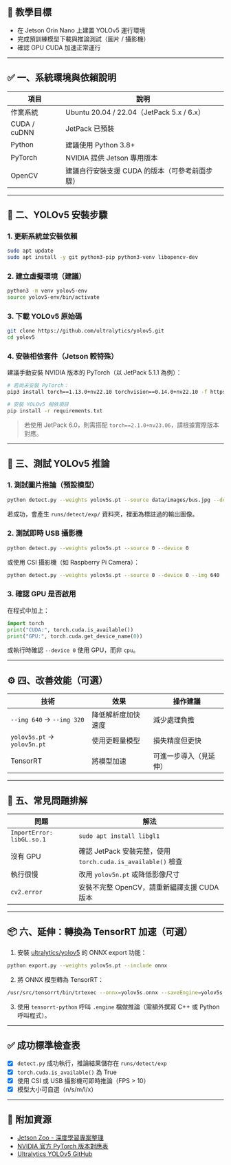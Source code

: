 

## 🎯 教學目標

* 在 Jetson Orin Nano 上建置 YOLOv5 運行環境
* 完成預訓練模型下載與推論測試（圖片 / 攝影機）
* 確認 GPU CUDA 加速正常運行

---

## ✅ 一、系統環境與依賴說明

| 項目           | 說明                                      |
| ------------ | --------------------------------------- |
| 作業系統         | Ubuntu 20.04 / 22.04（JetPack 5.x / 6.x） |
| CUDA / cuDNN | JetPack 已預裝                             |
| Python       | 建議使用 Python 3.8+                        |
| PyTorch      | NVIDIA 提供 Jetson 專用版本                   |
| OpenCV       | 建議自行安裝支援 CUDA 的版本（可參考前面步驟）              |

---

## 🧰 二、YOLOv5 安裝步驟

### 1. 更新系統並安裝依賴

```bash
sudo apt update
sudo apt install -y git python3-pip python3-venv libopencv-dev
```

### 2. 建立虛擬環境（建議）

```bash
python3 -m venv yolov5-env
source yolov5-env/bin/activate
```

### 3. 下載 YOLOv5 原始碼

```bash
git clone https://github.com/ultralytics/yolov5.git
cd yolov5
```

### 4. 安裝相依套件（Jetson 較特殊）

建議手動安裝 NVIDIA 版本的 PyTorch（以 JetPack 5.1.1 為例）：

```bash
# 若尚未安裝 PyTorch：
pip3 install torch==1.13.0+nv22.10 torchvision==0.14.0+nv22.10 -f https://developer.download.nvidia.com/compute/redist/jp/v511

# 安裝 YOLOv5 相依項目
pip install -r requirements.txt
```

> 若使用 JetPack 6.0，則需搭配 `torch==2.1.0+nv23.06`，請根據實際版本對應。

---

## 🧪 三、測試 YOLOv5 推論

### 1. 測試圖片推論（預設模型）

```bash
python detect.py --weights yolov5s.pt --source data/images/bus.jpg --device 0
```

若成功，會產生 `runs/detect/exp/` 資料夾，裡面為標註過的輸出圖像。

### 2. 測試即時 USB 攝影機

```bash
python detect.py --weights yolov5s.pt --source 0 --device 0
```

或使用 CSI 攝影機（如 Raspberry Pi Camera）：

```bash
python detect.py --weights yolov5s.pt --source 0 --device 0 --img 640
```

### 3. 確認 GPU 是否啟用

在程式中加上：

```python
import torch
print("CUDA:", torch.cuda.is_available())
print("GPU:", torch.cuda.get_device_name(0))
```

或執行時確認 `--device 0` 使用 GPU，而非 `cpu`。

---

## ⚙️ 四、改善效能（可選）

| 技術                          | 效果        | 操作建議        |
| --------------------------- | --------- | ----------- |
| `--img 640` → `--img 320`   | 降低解析度加快速度 | 減少處理負擔      |
| `yolov5s.pt` → `yolov5n.pt` | 使用更輕量模型   | 損失精度但更快     |
| TensorRT                    | 將模型加速     | 可進一步導入（見延伸） |

---

## 🧱 五、常見問題排解

| 問題                        | 解法                                                |
| ------------------------- | ------------------------------------------------- |
| `ImportError: libGL.so.1` | `sudo apt install libgl1`                         |
| 沒有 GPU                    | 確認 JetPack 安裝完整，使用 `torch.cuda.is_available()` 檢查 |
| 執行很慢                      | 改用 `yolov5n.pt` 或降低影像尺寸                           |
| `cv2.error`               | 安裝不完整 OpenCV，請重新編譯支援 CUDA 版本                      |

---

## 📦 六、延伸：轉換為 TensorRT 加速（可選）

1. 安裝 [ultralytics/yolov5](https://github.com/ultralytics/yolov5) 的 ONNX export 功能：

```bash
python export.py --weights yolov5s.pt --include onnx
```

2. 將 ONNX 模型轉為 TensorRT：

```bash
/usr/src/tensorrt/bin/trtexec --onnx=yolov5s.onnx --saveEngine=yolov5s.engine --fp16
```

3. 使用 `tensorrt-python` 呼叫 `.engine` 檔做推論（需額外撰寫 C++ 或 Python 呼叫程式）。

---

## ✅ 成功標準檢查表

* [x] `detect.py` 成功執行，推論結果儲存在 `runs/detect/exp`
* [x] `torch.cuda.is_available()` 為 True
* [x] 使用 CSI 或 USB 攝影機可即時推論（FPS > 10）
* [x] 模型大小可自選（n/s/m/l/x）

---

## 📄 附加資源

* [Jetson Zoo - 深度學習專案整理](https://elinux.org/Jetson_Zoo)
* [NVIDIA 官方 PyTorch 版本對應表](https://forums.developer.nvidia.com/t/pytorch-for-jetson/72048)
* [Ultralytics YOLOv5 GitHub](https://github.com/ultralytics/yolov5)


